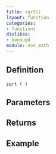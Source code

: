 ```yaml
---
title: sqrt()
layout: function
categories:
- functions
divlikes:
- bennugd
module: mod_math
---
```


## Definition

    sqrt ( )

## Parameters

## Returns

## Example
